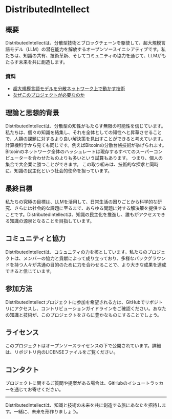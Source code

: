 # DistributedIntellect

## 概要

DistributedIntellectは、分散型技術とブロックチェーンを駆使して、超大規模言語モデル（LLM）の潜在能力を解放するオープンソースイニシアティブです。私たちは、知識の共有、技術革新、そしてコミュニティの協力を通じて、LLMがもたらす未来を共に創造します。

### 資料
- [超大規模言語モデルを分散ネットワーク上で動かす技術](docs/技術的な話.md)
- [なぜこのプロジェクトが必要なのか](docs/なぜ必要なのか.md)

## 理論と思想的背景

DistributedIntellectは、分散型の知性がもたらす無限の可能性を信じています。
私たちは、個々の知識を結集し、それを全体としての知性へと昇華させることで、人類の課題に対するより良い解決策を見出すことができると考えています。
計算機科学から見ても同じです。例えばBitcoinの分散台帳技術が挙げられます。
Bitcoinのネットワーク全体のハッシュレートは現存するすべてのスーパーコンピューターを合わせたものよりも多いという試算もあります。
つまり、個人の集合で大企業に勝つことができます。
この取り組みは、技術的な探求と同時に、知識の民主化という社会的使命を担っています。

## 最終目標

私たちの究極の目標は、LLMを活用して、日常生活の困りごとから科学的な研究、さらには社会的な課題に至るまで、あらゆる問題に対する解決策を提供することです。DistributedIntellectは、知識の民主化を推進し、誰もがアクセスできる知識の源泉となることを目指しています。

## コミュニティと協力

DistributedIntellectは、コミュニティの力を核としています。私たちのプロジェクトは、メンバーの協力と貢献によって成り立っており、多様なバックグラウンドを持つ人々が共通の目的のために力を合わせることで、より大きな成果を達成できると信じています。

## 参加方法

DistributedIntellectプロジェクトに参加を希望される方は、GitHubでリポジトリにアクセスし、コントリビューションガイドラインをご確認ください。あなたの知識と技術が、このプロジェクトをさらに豊かなものにすることでしょう。

## ライセンス

このプロジェクトはオープンソースライセンスの下で公開されています。詳細は、リポジトリ内のLICENSEファイルをご覧ください。

## コンタクト

プロジェクトに関するご質問や提案がある場合は、GitHubのイシュートラッカーを通じてお寄せください。

---

DistributedIntellectは、知識と技術の未来を共に創造する旅にあなたを招待します。一緒に、未来を形作りましょう。

